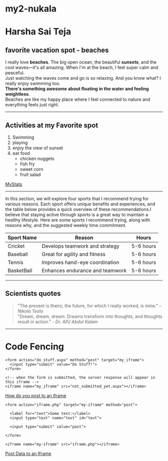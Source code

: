 # my2-nukala
# Harsha Sai Teja
## favorite vacation spot - beaches
I really love **beaches**. The big open ocean, the beautiful ***sunsets***, and the cool waves—it's all amazing. When I'm at the beach, I feel super calm and peaceful.<br>
Just watching the waves come and go is so relaxing. And you know what? I really enjoy swimming too.<br> **There's something awesome about floating in the water and feeling weightless**. <br>
Beaches are like my happy place where I feel connected to nature and everything feels just right.

---------
## Activities at my Favorite spot

1. Swimming
2. playing
3. enjoy the view of sunset
4. eat food 
     * chicken nuggets
     * fish fry
     * sweet corn 
     * fruit salad
         
[MyStats](MyStats.md)

---------
In this section, we will explore four sports that I recommend trying for various reasons. Each sport offers unique benefits and experiences, and the table below provides a quick overview of these recommendations.I believe that staying active through sports is a great way to maintain a healthy lifestyle. Here are some sports I recommend trying, along with reasons why, and the suggested weekly time commitment.

|Sport Name| Reason                          | Hours     |
|----------|---------------------------------|-----------|
|Cricket   | Develops teamwork and strategy  | 5-6 hours |
|Baseball  | Great for agility and fitness   | 5-6 hours |
|Tennis    | Improves hand-eye coordination  | 5-6 hours |
|BasketBall| Enhances endurance and teamwork | 5-6 hours |

-------
## Scientists quotes
> "The present is theirs; the future, for which I really worked, is mine." - *Nikola Tesla* <br>
> "Dream, dream, dream. Dreams transform into thoughts, and thoughts result in action." - *Dr. APJ Abdul Kalam* 

-----
# Code Fencing

```
<form action="do_stuff.aspx" method="post" target="my_iframe">
  <input type="submit" value="Do Stuff!">
</form>

<!-- when the form is submitted, the server response will appear in this iframe -->
<iframe name="my_iframe" src="not_submitted_yet.aspx"></iframe>
```
[How do you post to an iframe](https://stackoverflow.com/questions/168455/how-do-you-post-to-an-iframe)

```
<form action="iframe.php" target="my-iframe" method="post">
			
  <label for="text">Some text:</label>
  <input type="text" name="text" id="text">
			
  <input type="submit" value="post">
			
</form>
		
<iframe name="my-iframe" src="iframe.php"></iframe>
```
[Post Data to an Iframe](https://css-tricks.com/snippets/html/post-data-to-an-iframe/)